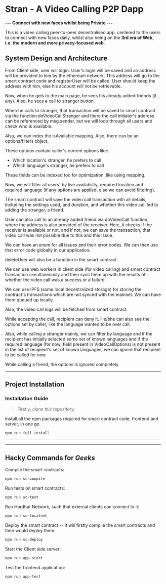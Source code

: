 # Stran - A Video Calling P2P Dapp

**--- Connect with new faces whilst being Private ---**

This is a video calling peer-to-peer decentralised app, centered to the users to connect with new faces daily, whilst also being on the **3rd era of Web, i.e. the modern and more privacy-focused web**.

## System Design and Architecture

From Client side, user will login. User's login will be saved and an address will be provided to him by the ethereum network. This address will go to the smart contract code and registerUser will be called. User should keep the address with him, else his account will not be retrievable.

Now, when he gets to the main page, he sees his already added friends (if any). 
Also, he sees a call to stranger button. 

When he calls to stranger, that transaction will be saved to smart contract via the function doVideoCallStranger and there the call initiater's address can be referenced by msg.sender, but we will loop through all users and check who is available.

Also, we can index the isAvailable mapping.
Also, there can be an options/filters object.

These options contain caller's current options like:
* Which location's stranger, he prefers to call
* Which language's stranger, he prefers to call

These fields can be indexed too for optimization, like using mapping.

Now, we will filter all users' by live availability, required location and required language (if any options are applied, else we can avoid filtering).

The smart contract will save the video call transaction with all details, including the settings used, and duration, and whether this video call led to adding the stranger, a friend.

User can also call to an already added friend via doVideoCall function, where the address is also provided of the receiver. Here, it checks if the receiver is available or not, and if not, we can save the transaction, that video call was not possible due to this and this issue.

We can have an enum for all issues and their error codes. We can then use that error code globally in our application. 

deleteUser will also be a function in the smart contract.

We can use web workers in client side (for video calling) and smart contract transaction simultaneously and then sync them up with the results of whether the video call was a success or a failure.

We can use IPFS (some local decentralized storage) for storing the contract's transactions which are not synced with the mainnet. We can have them queued up locally.

Also, the video call logs will be fetched from smart contract. 

While accepting the call, recipient can deny it. He/she can also see the options set by caller, like the language wanted to be over call. 

Also, while calling a stranger mainly, we can filter by language and if the recipient has initially selected some set of known languages and if the required language (for now, field present in VideoCallOptions) is not present in the list of recipient's set of known languages, we can ignore that recipient to be called for now.

While calling a friend, the options is ignored completely.

---

## Project Installation

### Installation Guide

> Firstly, *clone this repository*.

Install all the npm packages required for smart contract code, frontend and server, in one go.

```bash
npm run full-install
```

---
---

## Hacky Commands for *Geeks*

Compile the smart contracts:

```bash
npm run sc-compile
```

Run tests on smart contracts:

```bash
npm run sc-test
```

Run Hardhat Network, such that external clients can connect to it:

```bash
npm run sc-localnet
```

Deploy the smart contract -- It will firstly compile the smart contracts and then would deploy them.

```bash
npm run sc-deploy
```

Start the Client side server:

```bash
npm run app-start
```

Test the frontend application:

```bash
npm run app-test
```
